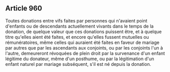Article 960
----
Toutes donations entre vifs faites par personnes qui n'avaient point d'enfants
ou de descendants actuellement vivants dans le temps de la donation, de quelque
valeur que ces donations puissent être, et à quelque titre qu'elles aient été
faites, et encore qu'elles fussent mutuelles ou rémunératoires, même celles qui
auraient été faites en faveur de mariage par autres que par les ascendants aux
conjoints, ou par les conjoints l'un à l'autre, demeureront révoquées de plein
droit par la survenance d'un enfant légitime du donateur, même d'un posthume, ou
par la légitimation d'un enfant naturel par mariage subséquent, s'il est né
depuis la donation.
